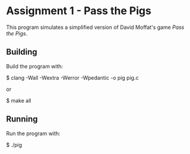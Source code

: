 # Assignment 1 - Pass the Pigs

This program simulates a simplified version of David Moffat's game *Pass the Pigs*.

## Building

Build the program with:

$ clang -Wall -Wextra -Werror -Wpedantic -o pig pig.c

or 

$ make all

## Running

Run the program with:

$ ./pig
